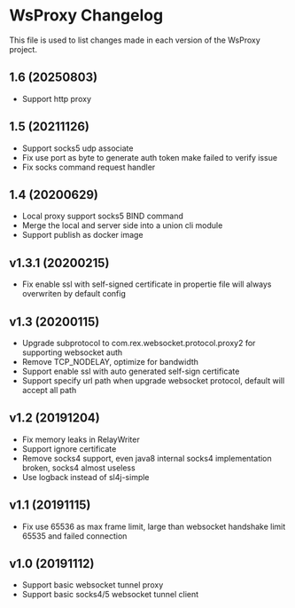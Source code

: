 # WsProxy Changelog

This file is used to list changes made in each version of the WsProxy project.

## 1.6 (20250803)

- Support http proxy

## 1.5 (20211126)

- Support socks5 udp associate
- Fix use port as byte to generate auth token make failed to verify issue
- Fix socks command request handler

## 1.4 (20200629)

- Local proxy support socks5 BIND command
- Merge the local and server side into a union cli module
- Support publish as docker image

## v1.3.1 (20200215)

- Fix enable ssl with self-signed certificate in propertie file will always overwriten by default config

## v1.3 (20200115)

- Upgrade subprotocol to com.rex.websocket.protocol.proxy2 for supporting websocket auth
- Remove TCP_NODELAY, optimize for bandwidth
- Support enable ssl with auto generated self-sign certificate
- Support specify url path when upgrade websocket protocol, default will accept all path

## v1.2 (20191204)

- Fix memory leaks in RelayWriter
- Support ignore certificate
- Remove socks4 support, even java8 internal socks4 implementation broken, socks4 almost useless
- Use logback instead of sl4j-simple

## v1.1 (20191115)

- Fix use 65536 as max frame limit, large than websocket handshake limit 65535 and failed connection

## v1.0 (20191112)

- Support basic websocket tunnel proxy
- Support basic socks4/5 websocket tunnel client

